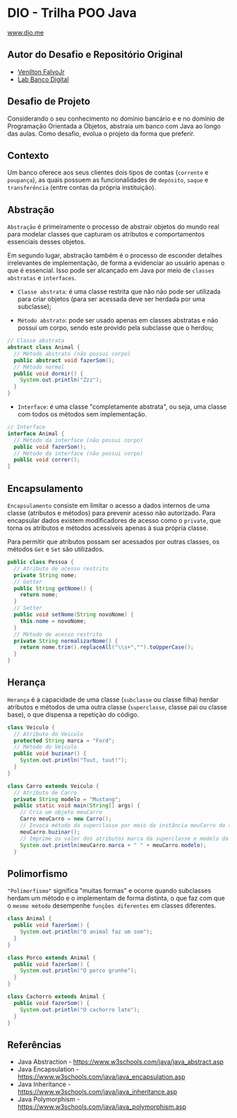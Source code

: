# DIO - Trilha POO Java
www.dio.me

## Autor do Desafio e Repositório Original
- [Venilton FalvoJr](https://github.com/falvojr)
- [Lab Banco Digital](https://github.com/falvojr/lab-banco-digital-oo)

## Desafio de Projeto
Considerando o seu conhecimento no domínio bancário e e no domínio de Programação Orientada a Objetos, abstraia um banco com Java ao longo das aulas. Como desafio, evolua o projeto da forma que preferir.

## Contexto
Um banco oferece aos seus clientes dois tipos de contas (`corrente` e `poupança`), as quais possuem as funcionalidades de `depósito`, `saque` e `transferência` (entre contas da própria instituição).

## Abstração
`Abstração` é primeiramente o processo de abstrair objetos do mundo real para modelar classes que capturam os atributos e comportamentos essenciais desses objetos.

Em segundo lugar, abstração também é o processo de esconder detalhes irrelevantes de implementação, de forma a evidenciar ao usuário apenas o que é essencial. Isso pode ser alcançado em Java por meio de `classes abstratas` e `interfaces`.

- `Classe abstrata`: é uma classe restrita que não não pode ser utilizada para criar objetos (para ser acessada deve ser herdada por uma subclasse);

- `Método abstrato`: pode ser usado apenas em classes abstratas e não possui um corpo, sendo este provido pela subclasse que o herdou;
```java
// Classe abstrata
abstract class Animal {
  // Método abstrato (não possui corpo)
  public abstract void fazerSom();
  // Método normal
  public void dormir() {
    System.out.println("Zzz");
  }
}
```
- `Interface`: é uma classe "completamente abstrata", ou seja, uma classe com todos os métodos sem implementação.
```java
// Interface
interface Animal {
  // Método da interface (não possui corpo)
  public void fazerSom();
  // Método da interface (não possui corpo)
  public void correr();
}
```


## Encapsulamento
`Encapsulamento` consiste em limitar o acesso a dados internos de uma classe (atributos e métodos) para prevenir acesso não autorizado. Para encapsular dados existem modificadores de acesso como o `private`, que torna os atributos e métodos acessíveis apenas à sua própria classe.

Para permitir que atributos possam ser acessados por outras classes, os métodos `Get` e `Set` são utilizados.
```java
public class Pessoa {
  // Atributo de acesso restrito
  private String nome;
  // Getter
  public String getNome() {
    return nome;
  }
  // Setter
  public void setNome(String novoNome) {
    this.nome = novoNome;
  }
  // Método de acesso restrito
  private String normalizarNome() {
    return nome.trim().replaceAll("\\s+","").toUpperCase();
  }
}
```

## Herança
`Herança` é a capacidade de uma classe (`subclasse` ou classe filha) herdar atributos e métodos de uma outra classe (`superclasse`, classe pai ou classe base), o que dispensa a repetição do código.
```java
class Veiculo {
  // Atributo do Veiculo
  protected String marca = "Ford";
  // Método do Veiculo
  public void buzinar() {
    System.out.println("Tuut, tuut!");
  }
}

class Carro extends Veiculo {
  // Atributo de Carro
  private String modelo = "Mustang";
  public static void main(String[] args) {
    // Cria um objeto meuCarro
    Carro meuCarro = new Carro();
    // Invoca método da superclasse por meio da instância meuCarro da subclasse
    meuCarro.buzinar();
    // Imprime os valor dos atributos marca da superclasse e modelo da subclasse por meio da instância meuCarro da subclasse
    System.out.println(meuCarro.marca + " " + meuCarro.modelo);
  }
```

## Polimorfismo
`"Polimorfismo"` significa "muitas formas" e ocorre quando subclasses herdam um método e o implementam de forma distinta, o que faz com que o `mesmo método` desempenhe `funções diferentes` em classes diferentes.
```java
class Animal {
  public void fazerSom() {
    System.out.println("O animal faz um som");
  }
}

class Porco extends Animal {
  public void fazerSom() {
    System.out.println("O porco grunhe");
  }
}

class Cachorro extends Animal {
  public void fazerSom() {
    System.out.println("O cachorro late");
  }
}
```


## Referências
- Java Abstraction - https://www.w3schools.com/java/java_abstract.asp
- Java Encapsulation - https://www.w3schools.com/java/java_encapsulation.asp
- Java Inheritance - https://www.w3schools.com/java/java_inheritance.asp
- Java Polymorphism - https://www.w3schools.com/java/java_polymorphism.asp